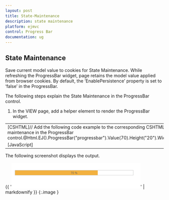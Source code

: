 ```yaml
---
layout: post
title: State-Maintenance
description: state maintenance
platform: ejmvc
control: Progress Bar
documentation: ug
---
```


## State Maintenance

Save current model value to cookies for State Maintenance. While refreshing the ProgressBar widget, page retains the model value applied from browser cookies. By default, the ‘EnablePersistence’ property is set to ‘false’ in the ProgressBar.

The following steps explain the State Maintenance in the ProgressBar control.

1. In the VIEW page, add a helper element to render the ProgressBar widget.





<table>
<tr>
<td>
[CSHTML]// Add the following code example to the corresponding CSHTML page to enable the state maintenance in the ProgressBar control.@Html.EJ().ProgressBar("progressbar").Value(70).Height("20").Width("500").EnablePersistence(true)</td></tr>
<tr>
<td>
[JavaScript]     <script>            var progress;            $(document).ready(function () {                progress = $("#progressbar").data("ejProgressBar");                progress.setModel({ text: progress.getValue() + " %"});          });     </script>        </td></tr>
</table>




The following screenshot displays the output.

{{ '![C:/Users/Gopal Lakshmanan/Desktop/dialog concept and features/propersis.PNG](State-Maintenance_images/State-Maintenance_img1.png)' | markdownify }}
{:.image }


